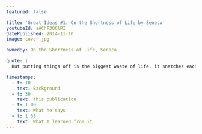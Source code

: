 ```yaml
---
featured: false

title: 'Great Ideas #1: On the Shortness of Life by Seneca'
youtubeId: sAChF3O6lRI
datePublished: 2014-11-10
image: cover.jpg

ownedBy: On the Shortness of Life, Seneca

quote: |
  But putting things off is the biggest waste of life, it snatches each day as it comes, and denies the present by promising the future

timestamps:
  - t: 10
    text: Background
  - t: 30
    text: This publication
  - t: 1:00
    text: What he says
  - t: 1:58
    text: What I learned from it
---
```

